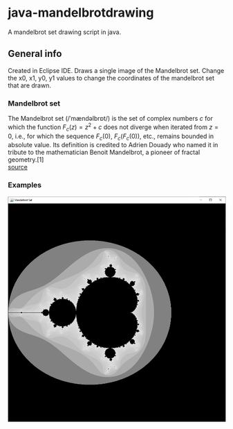 # java-mandelbrotdrawing
A mandelbrot set drawing script in java.

## General info
Created in Eclipse IDE. 
Draws a single image of the Mandelbrot set. Change the x0, x1, y0, y1 values to change the coordinates of the mandelbrot set that are drawn.

### Mandelbrot set
The Mandelbrot set (/ˈmændəlbrɒt/) is the set of complex numbers *c* for which the function $F_c (z) = z^2 + c$ does not diverge when iterated from $z = 0$, i.e., for which the sequence $F_c (0)$, $F_c (F_c (0))$, etc., remains bounded in absolute value. Its definition is credited to Adrien Douady who named it in tribute to the mathematician Benoit Mandelbrot, a pioneer of fractal geometry.[1]
<br>
[source](https://en.wikipedia.org/wiki/Mandelbrot_set)

### Examples
<img src="./mandelbrot-whole.png">
